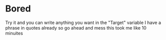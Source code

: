 # Bored
Try it and you can write anything you want in the "Target" variable
I have a phrase in quotes already so go ahead and mess this took me like 10 minuites
